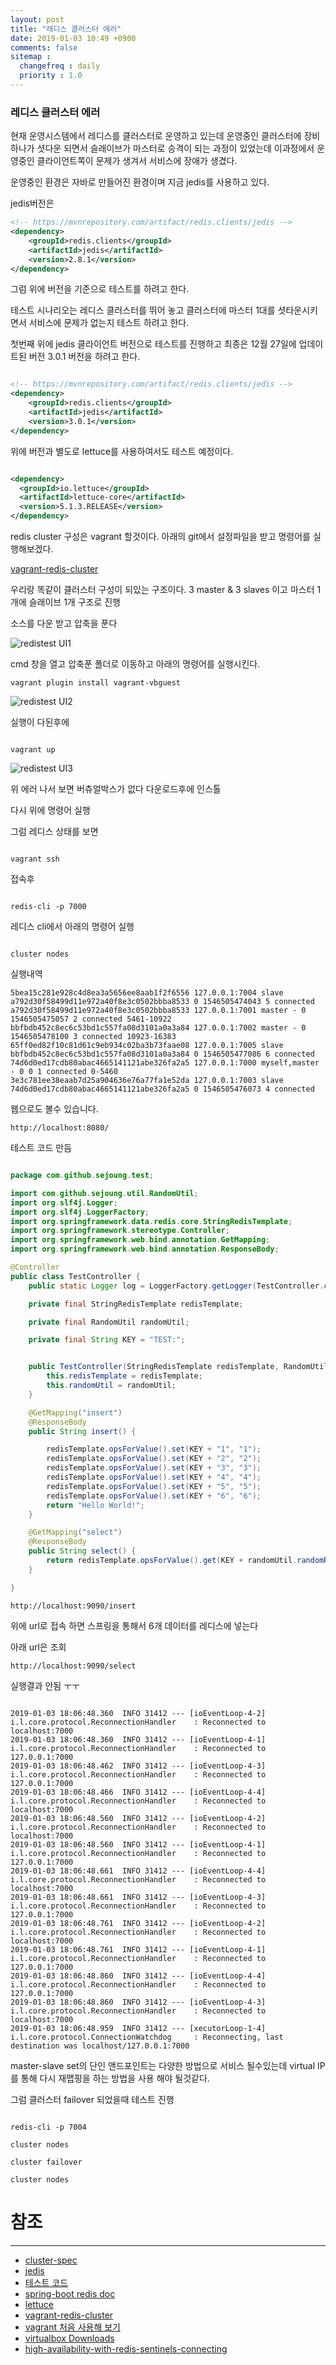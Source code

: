 ```yaml
---
layout: post
title: "레디스 클러스터 에러"
date: 2019-01-03 10:49 +0900
comments: false
sitemap :
  changefreq : daily
  priority : 1.0
---
```


### 레디스 클러스터 에러

현재 운영시스템에서 레디스를 클러스터로 운영하고 있는데 운영중인 클러스터에 장비 하나가 셧다운 되면서
슬래이브가 마스터로 승격이 되는 과정이 있었는데 이과정에서 운영중인 클라이언트쪽이 문제가 생겨서 서비스에
장애가 생겼다.

운영중인 환경은 자바로 만들어진 환경이며 지금 jedis를 사용하고 있다. 

jedis버전은

```xml
<!-- https://mvnrepository.com/artifact/redis.clients/jedis -->
<dependency>
    <groupId>redis.clients</groupId>
    <artifactId>jedis</artifactId>
    <version>2.8.1</version>
</dependency>

```

그럼 위에 버전을 기준으로 테스트를 하려고 한다.

테스트 시나리오는 레디스 클러스터를 뛰어 놓고 클러스터에 마스터 1대를 셧타운시키면서 서비스에 문제가 없는지 테스트 하려고 한다.

첫번째 위에 jedis 클라이언트 버전으로 테스트를 진행하고 최종은 12월 27일에 업데이트된 버전 3.0.1 버전을 하려고 한다.

```xml

<!-- https://mvnrepository.com/artifact/redis.clients/jedis -->
<dependency>
    <groupId>redis.clients</groupId>
    <artifactId>jedis</artifactId>
    <version>3.0.1</version>
</dependency>

```

위에 버전과 별도로 lettuce를 사용하여서도 테스트 예정이다.

```xml

<dependency>
  <groupId>io.lettuce</groupId>
  <artifactId>lettuce-core</artifactId>
  <version>5.1.3.RELEASE</version>
</dependency>

```

redis cluster 구성은 vagrant 할것이다. 아래의 git에서 설정파일을 받고 명령어를 실행해보겠다.

[vagrant-redis-cluster](https://github.com/sejoung/vagrant-redis-cluster)

우리랑 똑같이 클러스터 구성이 되있는 구조이다. 3 master & 3 slaves 이고 마스터 1개에 슬래이브 1개 구조로 진행

소스를 다운 받고 압축을 푼다 

![redistest UI1](https://sejoung.github.io/images/2019_01_03_01.jpg)

cmd 창을 열고 압축푼 폴더로 이동하고 아래의 명령어를 실행시킨다.

```
vagrant plugin install vagrant-vbguest

```

![redistest UI2](https://sejoung.github.io/images/2019_01_03_02.jpg)

실행이 다된후에 

```

vagrant up

```

![redistest UI3](https://sejoung.github.io/images/2019_01_03_03.jpg)

위 에러 나서 보면 버츄얼박스가 없다 다운로드후에 인스톨

다시 위에 명령어 실행

그럼 레디스 상태를 보면 

```

vagrant ssh

```

접속후

```

redis-cli -p 7000

```

레디스 cli에서 아래의 명령어 실행

```

cluster nodes

```
실행내역
```
5bea15c281e928c4d8ea3a5656ee8aab1f2f6556 127.0.0.1:7004 slave a792d30f58499d11e972a40f8e3c0502bbba8533 0 1546505474043 5 connected
a792d30f58499d11e972a40f8e3c0502bbba8533 127.0.0.1:7001 master - 0 1546505475057 2 connected 5461-10922
bbfbdb452c8ec6c53bd1c557fa08d3101a0a3a84 127.0.0.1:7002 master - 0 1546505478100 3 connected 10923-16383
65ff0ed82f10c81d61c9eb934c02ba3b73faae08 127.0.0.1:7005 slave bbfbdb452c8ec6c53bd1c557fa08d3101a0a3a84 0 1546505477086 6 connected
74d6d0ed17cdb80abac4665141121abe326fa2a5 127.0.0.1:7000 myself,master - 0 0 1 connected 0-5460
3e3c781ee38eaab7d25a904636e76a77fa1e52da 127.0.0.1:7003 slave 74d6d0ed17cdb80abac4665141121abe326fa2a5 0 1546505476073 4 connected
```

웹으로도 볼수 있습니다.

```
http://localhost:8080/
```


테스트 코드 만듬

```java

package com.github.sejoung.test;

import com.github.sejoung.util.RandomUtil;
import org.slf4j.Logger;
import org.slf4j.LoggerFactory;
import org.springframework.data.redis.core.StringRedisTemplate;
import org.springframework.stereotype.Controller;
import org.springframework.web.bind.annotation.GetMapping;
import org.springframework.web.bind.annotation.ResponseBody;

@Controller
public class TestController {
    public static Logger log = LoggerFactory.getLogger(TestController.class);

    private final StringRedisTemplate redisTemplate;

    private final RandomUtil randomUtil;

    private final String KEY = "TEST:";


    public TestController(StringRedisTemplate redisTemplate, RandomUtil randomUtil) {
        this.redisTemplate = redisTemplate;
        this.randomUtil = randomUtil;
    }

    @GetMapping("insert")
    @ResponseBody
    public String insert() {

        redisTemplate.opsForValue().set(KEY + "1", "1");
        redisTemplate.opsForValue().set(KEY + "2", "2");
        redisTemplate.opsForValue().set(KEY + "3", "3");
        redisTemplate.opsForValue().set(KEY + "4", "4");
        redisTemplate.opsForValue().set(KEY + "5", "5");
        redisTemplate.opsForValue().set(KEY + "6", "6");
        return "Hello World!";
    }

    @GetMapping("select")
    @ResponseBody
    public String select() {
        return redisTemplate.opsForValue().get(KEY + randomUtil.randomRange());
    }

}

```


```
http://localhost:9090/insert
```
위에 url로 접속 하면 스프링을 통해서 6개 데이터를 레디스에 넣는다

아래 url은 조회

```
http://localhost:9090/select

```

실행결과 안됨 ㅜㅜ

```

2019-01-03 18:06:48.360  INFO 31412 --- [ioEventLoop-4-2] i.l.core.protocol.ReconnectionHandler    : Reconnected to localhost:7000
2019-01-03 18:06:48.360  INFO 31412 --- [ioEventLoop-4-1] i.l.core.protocol.ReconnectionHandler    : Reconnected to 127.0.0.1:7000
2019-01-03 18:06:48.462  INFO 31412 --- [ioEventLoop-4-3] i.l.core.protocol.ReconnectionHandler    : Reconnected to 127.0.0.1:7000
2019-01-03 18:06:48.466  INFO 31412 --- [ioEventLoop-4-4] i.l.core.protocol.ReconnectionHandler    : Reconnected to localhost:7000
2019-01-03 18:06:48.560  INFO 31412 --- [ioEventLoop-4-2] i.l.core.protocol.ReconnectionHandler    : Reconnected to localhost:7000
2019-01-03 18:06:48.560  INFO 31412 --- [ioEventLoop-4-1] i.l.core.protocol.ReconnectionHandler    : Reconnected to 127.0.0.1:7000
2019-01-03 18:06:48.661  INFO 31412 --- [ioEventLoop-4-4] i.l.core.protocol.ReconnectionHandler    : Reconnected to localhost:7000
2019-01-03 18:06:48.661  INFO 31412 --- [ioEventLoop-4-3] i.l.core.protocol.ReconnectionHandler    : Reconnected to 127.0.0.1:7000
2019-01-03 18:06:48.761  INFO 31412 --- [ioEventLoop-4-2] i.l.core.protocol.ReconnectionHandler    : Reconnected to localhost:7000
2019-01-03 18:06:48.761  INFO 31412 --- [ioEventLoop-4-1] i.l.core.protocol.ReconnectionHandler    : Reconnected to 127.0.0.1:7000
2019-01-03 18:06:48.860  INFO 31412 --- [ioEventLoop-4-4] i.l.core.protocol.ReconnectionHandler    : Reconnected to 127.0.0.1:7000
2019-01-03 18:06:48.860  INFO 31412 --- [ioEventLoop-4-3] i.l.core.protocol.ReconnectionHandler    : Reconnected to localhost:7000
2019-01-03 18:06:48.959  INFO 31412 --- [xecutorLoop-1-4] i.l.core.protocol.ConnectionWatchdog     : Reconnecting, last destination was localhost/127.0.0.1:7000

```

master-slave set의 단인 앤드포인트는 다양한 방법으로 서비스 될수있는데  virtual IP를 통해 다시 재맵핑을 하는 방법을 사용 해야 될것같다.


그럼 클러스터 failover 되었을때 테스트 진행

```

redis-cli -p 7004 

cluster nodes

cluster failover

cluster nodes

```

# 참조
-----
* [cluster-spec](https://redis.io/topics/cluster-spec)
* [jedis](https://github.com/xetorthio/jedis)
* [테스트 코드](https://github.com/sejoung/vagrant-redis-cluster)
* [spring-boot redis doc](https://docs.spring.io/spring-boot/docs/current/reference/html/boot-features-nosql.html#boot-features-redis)
* [lettuce](https://github.com/lettuce-io/lettuce-core/)
* [vagrant-redis-cluster](https://github.com/sejoung/vagrant-redis-cluster)
* [vagrant 처음 사용해 보기](https://sejoung.github.io/2018/06/vagrant_GettingStarted)
* [virtualbox Downloads](https://www.virtualbox.org/wiki/Downloads)
* [high-availability-with-redis-sentinels-connecting](https://dzone.com/articles/high-availability-with-redis-sentinels-connecting)
